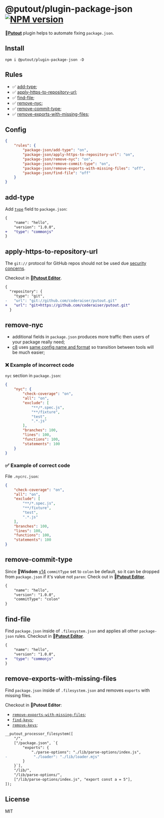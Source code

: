 # @putout/plugin-package-json [![NPM version][NPMIMGURL]][NPMURL]

[NPMIMGURL]: https://img.shields.io/npm/v/@putout/plugin-package-json.svg?style=flat&longCache=true
[NPMURL]: https://npmjs.org/package/@putout/plugin-package-json"npm"

🐊[**Putout**](https://github.com/coderaiser/putout) plugin helps to automate fixing `package.json`.

## Install

```
npm i @putout/plugin-package-json -D
```

## Rules

- ✅ [add-type](#add-type);
- ✅ [apply-https-to-repository-url](#apply-https-to-repository-url);
- ✅ [find-file](#find-file);
- ✅ [remove-nyc](#remove-nyc);
- ✅ [remove-commit-type](#remove-commit-type);
- ✅ [remove-exports-with-missing-files](#remove-exports-with-missing-files);

## Config

```json
{
    "rules": {
        "package-json/add-type": "on",
        "package-json/apply-https-to-repository-url": "on",
        "package-json/remove-nyc": "on",
        "package-json/remove-commit-type": "on",
        "package-json/remove-exports-with-missing-files": "off",
        "package-json/find-file": "off"
    }
}
```

## add-type

Add [`type`](https://nodejs.org/dist/latest-v17.x/docs/api/packages.html#type) field to `package.json`:

```diff
{
    "name": "hello",
    "version": "1.0.0",
+   "type": "commonjs"
}
```

## apply-https-to-repository-url

The `git://` protocol for GitHub repos should not be used due [security concerns](https://github.blog/security/application-security/improving-git-protocol-security-github/).

Checkout in 🐊[**Putout Editor**](https://putout.cloudcmd.io/#/gist/63ab077723e3ff368fa4e3472f9a36f3/048984adbf078a7d153ea44100d3f03676aa02d5).

```diff
{
  "repository": {
    "type": "git",
-   "url": "git://github.com/coderaiser/putout.git"
+   "url": "git+https://github.com/coderaiser/putout.git"
  }
```

## remove-nyc

- additional fields in `package.json` produces more traffic then users of your package really need;
- [c8](https://github.com/bcoe/c8) uses [same config name and format](https://github.com/bcoe/c8/blob/v7.3.5/lib/parse-args.js#L8) so transition between tools will be much easier;

### ❌ Example of incorrect code

`nyc` section in `package.json`:

```json
{
    "nyc": {
        "check-coverage": "on",
        "all": "on",
        "exclude": [
            "**/*.spec.js",
            "**/fixture",
            "test",
            ".*.js"
        ],
        "branches": 100,
        "lines": 100,
        "functions": 100,
        "statements": 100
    }
}
```

### ✅ Example of correct code

File `.nycrc.json`:

```json
{
    "check-coverage": "on",
    "all": "on",
    "exclude": [
        "**/*.spec.js",
        "**/fixture",
        "test",
        ".*.js"
    ],
    "branches": 100,
    "lines": 100,
    "functions": 100,
    "statements": 100
}
```

## remove-commit-type

Since 🎁**Wisdom** [v14](https://github.com/coderaiser/wisdom/releases/tag/v14.0.0) `commitType` set to `colon` be default, so it can be dropped from `package.json` if it's value not `paren`:
Check out in 🐊[**Putout Editor**](https://putout.cloudcmd.io/#/gist/eb12c902c8e99effc91ae44119d625d7/8e60d60b2c2e7bb28ca5b2eba61715a062ac5319).

```diff
{
    "name": "hello",
    "version": "1.0.0",
    "commitType": "colon"
}
```

## find-file

Find `package.json` inside of `.filesystem.json` and applies all other `package-json` rules.
Checkout in 🐊[**Putout Editor**](https://putout.cloudcmd.io/#/gist/325233d19fde0acacadbcf1f42dd3bb2/124a50fe0e92c6c3cab24f8b87c33b202dc3e540).

```diff
{
    "name": "hello",
    "version": "1.0.0",
+   "type": "commonjs"
}
```

## remove-exports-with-missing-files

Find `package.json` inside of `.filesystem.json` and removes `exports` with missing files.

Checkout in 🐊**Putout Editor**:

- [`remove-exports-with-missing-files`](https://putout.cloudcmd.io/#/gist/c79a69b797ccd2d94499349150e65f7c/37a48a054b98299cb15e71c3eaeb23b0b919d62c);
- [`find-keys`](https://putout.cloudcmd.io/#/gist/b138e991aa21ad0ffb562b4c6fe6290f/cca92b8b87ca9d91c0a280991a1558a5e3fc260b);
- [`remove-keys`](https://putout.cloudcmd.io/#/gist/b2fa6fba917a22bfc676f01532b4794e/e5970eb901ef5b29f7c143f76df9a10148b69d9e);

```diff
__putout_processor_filesystem([
    "/",
    ["/package.json", `{
        "exports": {
            "./parse-options": "./lib/parse-options/index.js",
-            "./loader": "./lib/loader.mjs"
        }
    }`],
    "/lib/",
    "/lib/parse-options/",
    ["/lib/parse-options/index.js", "export const a = 5"],
]);
```

## License

MIT

